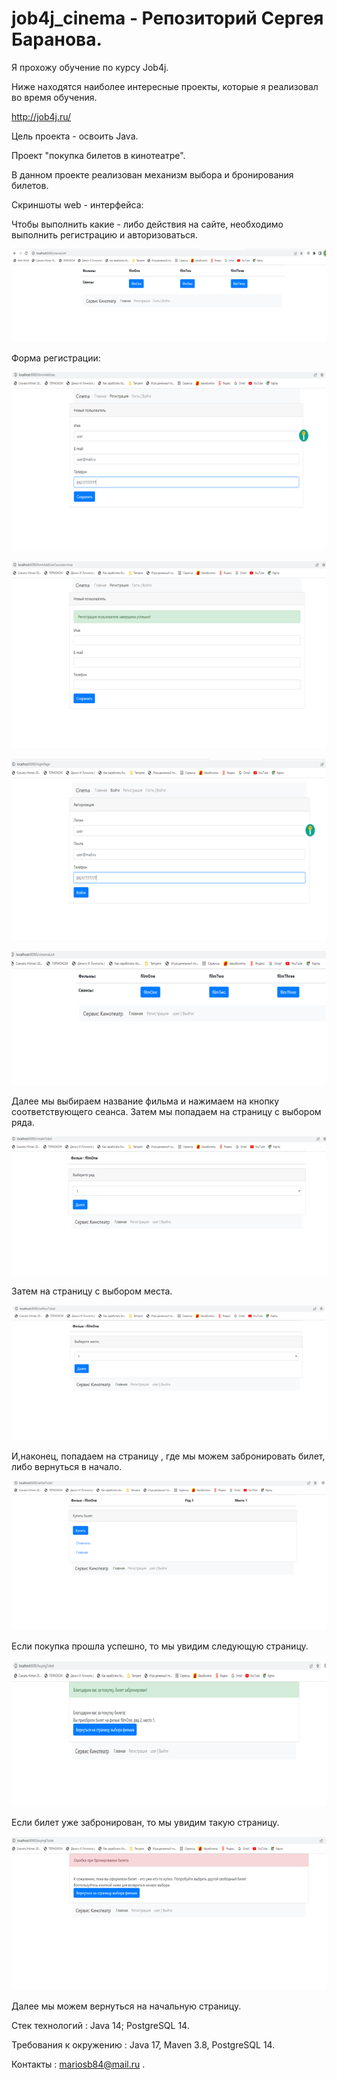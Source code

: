 # job4j_cinema - Репозиторий Сергея Баранова.

Я прохожу обучение по курсу Job4j.

Ниже находятся наиболее интересные проекты, которые я реализовал во время обучения.

http://job4j.ru/

Цель проекта - освоить Java.

Проект "покупка билетов в кинотеатре".

В данном проекте реализован механизм выбора и бронирования билетов.

Скриншоты  web - интерфейса:

Чтобы выполнить какие - либо действия на сайте, 
необходимо выполнить регистрацию и авторизоваться.

![img.png](img.png)

Форма регистрации:

![img_1.png](img_1.png)

![img_2.png](img_2.png)

![img_3.png](img_3.png)

![img_4.png](img_4.png)

Далее мы выбираем название фильма и 
нажимаем на кнопку соответствующего сеанса.
Затем мы попадаем на страницу с выбором ряда.

![img_5.png](img_5.png)

Затем на страницу с выбором места.

![img_6.png](img_6.png)

И,наконец, попадаем на страницу , где мы можем забронировать билет,
либо вернуться в начало.

![img_7.png](img_7.png)

Если покупка прошла успешно, то мы увидим следующую страницу.

![img_8.png](img_8.png)

Если билет уже забронирован, то мы увидим такую страницу.

![img_9.png](img_9.png)

Далее мы можем вернуться на начальную страницу.

Стек технологий : Java 14; PostgreSQL 14.

Требования к окружению : Java 17, Maven 3.8, PostgreSQL 14.

Контакты : mariosb84@mail.ru .

